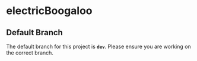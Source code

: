 # electricBoogaloo
## Default Branch  
The default branch for this project is **`dev`**. Please ensure you are working on the correct branch.  
